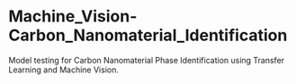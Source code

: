 # Machine_Vision-Carbon_Nanomaterial_Identification
Model testing for Carbon Nanomaterial Phase Identification using Transfer Learning and Machine Vision.
